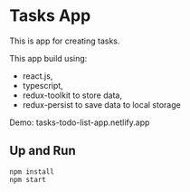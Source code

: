 # Tasks App

This is app for creating tasks.

This app build using:
- react.js,
- typescript, 
- redux-toolkit to store data, 
- redux-persist to save data to local storage

Demo: tasks-todo-list-app.netlify.app

## Up and Run

```
npm install
npm start
```
